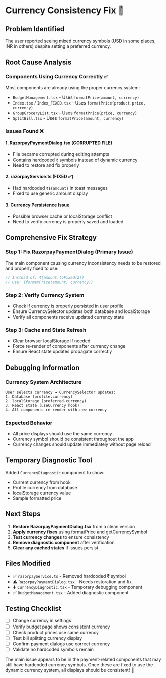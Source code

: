 # Currency Consistency Fix 💱

## Problem Identified
The user reported seeing mixed currency symbols (USD in some places, INR in others) despite setting a preferred currency.

## Root Cause Analysis

### Components Using Currency Correctly ✅
Most components are already using the proper currency system:
- `BudgetManagement.tsx` - Uses `formatPrice(amount, currency)`
- `Index.tsx` / `Index_FIXED.tsx` - Uses `formatPrice(product.price, currency)`
- `GroupGroceryList.tsx` - Uses `formatPrice(price, currency)`
- `SplitBill.tsx` - Uses `formatPrice(amount, currency)`

### Issues Found ❌

#### 1. **RazorpayPaymentDialog.tsx** (CORRUPTED FILE)
- File became corrupted during editing attempts
- Contains hardcoded `₹` symbols instead of dynamic currency
- Need to restore and fix properly

#### 2. **razorpayService.ts** (FIXED ✅)
- Had hardcoded `₹${amount}` in toast messages
- Fixed to use generic amount display

#### 3. **Currency Persistence Issue**
- Possible browser cache or localStorage conflict
- Need to verify currency is properly saved and loaded

## Comprehensive Fix Strategy

### Step 1: Fix RazorpayPaymentDialog (Primary Issue)
The main component causing currency inconsistency needs to be restored and properly fixed to use:
```javascript
// Instead of: ₹{amount.toFixed(2)}
// Use: {formatPrice(amount, currency)}
```

### Step 2: Verify Currency System
- Check if currency is properly persisted in user profile
- Ensure CurrencySelector updates both database and localStorage
- Verify all components receive updated currency state

### Step 3: Cache and State Refresh
- Clear browser localStorage if needed
- Force re-render of components after currency change
- Ensure React state updates propagate correctly

## Debugging Information

### Currency System Architecture
```
User selects currency → CurrencySelector updates:
1. Database (profile.currency)
2. localStorage (preferred-currency)
3. React state (useCurrency hook)
4. All components re-render with new currency
```

### Expected Behavior
- All price displays should use the same currency
- Currency symbol should be consistent throughout the app
- Currency changes should update immediately without page reload

## Temporary Diagnostic Tool
Added `CurrencyDiagnostic` component to show:
- Current currency from hook
- Profile currency from database
- localStorage currency value
- Sample formatted price

## Next Steps

1. **Restore RazorpayPaymentDialog.tsx** from a clean version
2. **Apply currency fixes** using formatPrice and getCurrencySymbol
3. **Test currency changes** to ensure consistency
4. **Remove diagnostic component** after verification
5. **Clear any cached states** if issues persist

## Files Modified
- ✅ `razorpayService.ts` - Removed hardcoded ₹ symbol
- ⚠️ `RazorpayPaymentDialog.tsx` - Needs restoration and fix
- ➕ `CurrencyDiagnostic.tsx` - Temporary debugging component
- ✅ `BudgetManagement.tsx` - Added diagnostic component

## Testing Checklist
- [ ] Change currency in settings
- [ ] Verify budget page shows consistent currency
- [ ] Check product prices use same currency
- [ ] Test bill splitting currency display
- [ ] Confirm payment dialogs use correct currency
- [ ] Validate no hardcoded symbols remain

The main issue appears to be in the payment-related components that may still have hardcoded currency symbols. Once these are fixed to use the dynamic currency system, all displays should be consistent! 🎯
